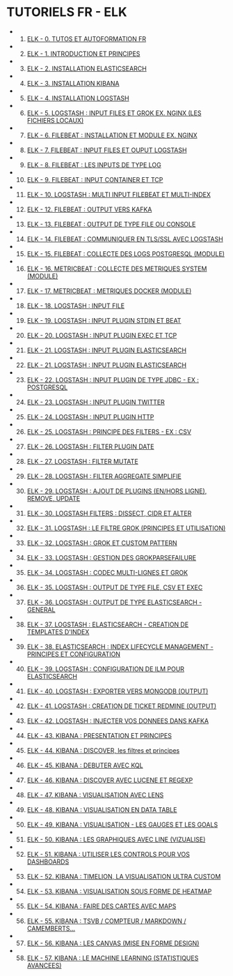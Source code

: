 # TUTORIELS FR - ELK

- 1. [ELK - 0. TUTOS ET AUTOFORMATION FR](https://www.youtube.com/watch?v=dxPhnkGAt7Y)
- 2. [ELK - 1. INTRODUCTION ET PRINCIPES](https://www.youtube.com/watch?v=FIIWGs65Gi0)
- 3. [ELK - 2. INSTALLATION ELASTICSEARCH](https://www.youtube.com/watch?v=tdyzluB9PkQ)
- 4. [ELK - 3. INSTALLATION KIBANA](https://www.youtube.com/watch?v=iTqWsCS82Pg)
- 5. [ELK - 4. INSTALLATION LOGSTASH](https://www.youtube.com/watch?v=CaLSEeV_L4s)
- 6. [ELK - 5. LOGSTASH : INPUT FILES ET GROK EX. NGINX (LES FICHIERS LOCAUX)](https://www.youtube.com/watch?v=RSOC9XqlusQ)
- 7. [ELK - 6. FILEBEAT : INSTALLATION ET MODULE EX. NGINX](https://www.youtube.com/watch?v=X0FY1XeHtmI)
- 8. [ELK - 7. FILEBEAT : INPUT FILES ET OUPUT LOGSTASH](https://www.youtube.com/watch?v=kKOcA99A98o)
- 9. [ELK - 8. FILEBEAT : LES INPUTS DE TYPE LOG](https://www.youtube.com/watch?v=X3OXO4C0wR8)
- 10. [ELK - 9. FILEBEAT : INPUT CONTAINER ET TCP](https://www.youtube.com/watch?v=_eQWPGpJZ1k)
- 11. [ELK - 10. LOGSTASH : MULTI INPUT FILEBEAT ET MULTI-INDEX](https://www.youtube.com/watch?v=vdTKH_mFcak)
- 12. [ELK - 12. FILEBEAT : OUTPUT VERS KAFKA](https://www.youtube.com/watch?v=3jiADy15Bac)
- 13. [ELK - 13. FILEBEAT : OUTPUT DE TYPE FILE OU CONSOLE](https://www.youtube.com/watch?v=4MVQQkiAZVk)
- 14. [ELK - 14. FILEBEAT : COMMUNIQUER EN TLS/SSL AVEC LOGSTASH](https://www.youtube.com/watch?v=Ql9p7YYyDqo)
- 15. [ELK - 15. FILEBEAT : COLLECTE DES LOGS POSTGRESQL (MODULE)](https://www.youtube.com/watch?v=aF2VXEkMObE)
- 16. [ELK - 16. METRICBEAT : COLLECTE DES METRIQUES SYSTEM (MODULE)](https://www.youtube.com/watch?v=Z_KwovUFDtY)
- 17. [ELK - 17. METRICBEAT : METRIQUES DOCKER (MODULE)](https://www.youtube.com/watch?v=jDubmeXKe_8)
- 18. [ELK - 18. LOGSTASH : INPUT FILE](https://www.youtube.com/watch?v=M5MxzL2uQ4o)
- 19. [ELK - 19. LOGSTASH : INPUT PLUGIN STDIN ET BEAT](https://www.youtube.com/watch?v=IRS8XWCbOe8)
- 20. [ELK - 20. LOGSTASH : INPUT PLUGIN EXEC ET TCP](https://www.youtube.com/watch?v=gQnkKR9w24w)
- 21. [ELK - 21. LOGSTASH : INPUT PLUGIN ELASTICSEARCH](https://www.youtube.com/watch?v=WJVydGRFjrU)
- 22. [ELK - 21. LOGSTASH : INPUT PLUGIN ELASTICSEARCH](https://www.youtube.com/watch?v=WJVydGRFjrU)
- 23. [ELK - 22. LOGSTASH : INPUT PLUGIN DE TYPE JDBC - EX : POSTGRESQL](https://www.youtube.com/watch?v=TyixiRWJGmw)
- 24. [ELK - 23. LOGSTASH : INPUT PLUGIN TWITTER](https://www.youtube.com/watch?v=PCvVCjC-wp0)
- 25. [ELK - 24. LOGSTASH : INPUT PLUGIN HTTP](https://www.youtube.com/watch?v=PjE-ckwSpLA)
- 26. [ELK - 25. LOGSTASH : PRINCIPE DES FILTERS - EX : CSV](https://www.youtube.com/watch?v=8AopEBelb_g)
- 27. [ELK - 26. LOGSTASH : FILTER PLUGIN DATE](https://www.youtube.com/watch?v=0rTFXQaSh4Q)
- 28. [ELK - 27. LOGSTASH : FILTER MUTATE](https://www.youtube.com/watch?v=78ADqA-UIMY)
- 29. [ELK - 28. LOGSTASH : FILTER AGGREGATE SIMPLIFIE](https://www.youtube.com/watch?v=mEx72EaTuFM)
- 30. [ELK - 29. LOGSTASH : AJOUT DE PLUGINS (EN/HORS LIGNE), REMOVE, UPDATE](https://www.youtube.com/watch?v=NmuBEQn2DnE)
- 31. [ELK - 30. LOGSTASH FILTERS : DISSECT, CIDR ET ALTER](https://www.youtube.com/watch?v=BUdob3VknHA)
- 32. [ELK - 31. LOGSTASH : LE FILTRE GROK (PRINCIPES ET UTILISATION)](https://www.youtube.com/watch?v=_w7kyTM26X4)
- 33. [ELK - 32. LOGSTASH : GROK ET CUSTOM PATTERN](https://www.youtube.com/watch?v=HmTKCs9AECM)
- 34. [ELK - 33. LOGSTASH : GESTION DES GROKPARSEFAILURE](https://www.youtube.com/watch?v=tZQQxXDuB2o)
- 35. [ELK - 34. LOGSTASH : CODEC MULTI-LIGNES ET GROK](https://www.youtube.com/watch?v=VvHxmnstBg8)
- 36. [ELK - 35. LOGSTASH : OUTPUT DE TYPE FILE, CSV ET EXEC](https://www.youtube.com/watch?v=gEnjdeVcFsc)
- 37. [ELK - 36. LOGSTASH : OUTPUT DE TYPE ELASTICSEARCH - GENERAL](https://www.youtube.com/watch?v=cU4A1s5FQco)
- 38. [ELK - 37. LOGSTASH : ELASTICSEARCH - CREATION DE TEMPLATES D'INDEX](https://www.youtube.com/watch?v=s5AmHCWlhHQ)
- 39. [ELK - 38. ELASTICSEARCH : INDEX LIFECYCLE MANAGEMENT - PRINCIPES ET CONFIGURATION](https://www.youtube.com/watch?v=Ct64tlB_FL4)
- 40. [ELK - 39. LOGSTASH : CONFIGURATION DE ILM POUR ELASTICSEARCH](https://www.youtube.com/watch?v=1Gcny9RWvZk)
- 41. [ELK - 40. LOGSTASH : EXPORTER VERS MONGODB (OUTPUT)](https://www.youtube.com/watch?v=V0PV23SwTnQ)
- 42. [ELK - 41. LOGSTASH : CREATION DE TICKET REDMINE (OUTPUT)](https://www.youtube.com/watch?v=kU7qatatPhA)
- 43. [ELK - 42. LOGSTASH : INJECTER VOS DONNEES DANS KAFKA](https://www.youtube.com/watch?v=h1aCd0Bwlu0)
- 44. [ELK - 43. KIBANA : PRESENTATION ET PRINCIPES](https://www.youtube.com/watch?v=x-9Hjy6E7bI)
- 45. [ELK - 44. KIBANA : DISCOVER, les filtres et principes](https://www.youtube.com/watch?v=iRQSt-f2bc0)
- 46. [ELK - 45. KIBANA : DEBUTER AVEC KQL](https://www.youtube.com/watch?v=xqV6IPOkT-4)
- 47. [ELK - 46. KIBANA : DISCOVER AVEC LUCENE ET REGEXP](https://www.youtube.com/watch?v=aZsL5bsxEBM)
- 48. [ELK - 47. KIBANA : VISUALISATION AVEC LENS](https://www.youtube.com/watch?v=C_ohP9HV1VE)
- 49. [ELK - 48. KIBANA : VISUALISATION EN DATA TABLE](https://www.youtube.com/watch?v=oA2oEdohGRM)
- 50. [ELK - 49. KIBANA : VISUALISATION - LES GAUGES ET LES GOALS](https://www.youtube.com/watch?v=9fZayPr43As)
- 51. [ELK - 50. KIBANA : LES GRAPHIQUES AVEC LINE (VIZUALISE)](https://www.youtube.com/watch?v=bxc4FPnYXZU)
- 52. [ELK - 51. KIBANA : UTILISER LES CONTROLS POUR VOS DASHBOARDS](https://www.youtube.com/watch?v=GGuahsQ22PE)
- 53. [ELK - 52. KIBANA : TIMELION, LA VISUALISATION ULTRA CUSTOM](https://www.youtube.com/watch?v=-VMrwaE0hIs)
- 54. [ELK - 53. KIBANA : VISUALISATION SOUS FORME DE HEATMAP](https://www.youtube.com/watch?v=_FBddID3FcE)
- 55. [ELK - 54. KIBANA : FAIRE DES CARTES AVEC MAPS](https://www.youtube.com/watch?v=Tp5uP0SE_Mg)
- 56. [ELK - 55. KIBANA : TSVB / COMPTEUR / MARKDOWN / CAMEMBERTS...](https://www.youtube.com/watch?v=bLe4Sl8ZD34)
- 57. [ELK - 56. KIBANA : LES CANVAS (MISE EN FORME DESIGN)](https://www.youtube.com/watch?v=KxHB41xp_AY)
- 58. [ELK - 57. KIBANA : LE MACHINE LEARNING (STATISTIQUES AVANCEES)](https://www.youtube.com/watch?v=an-X12gXlNA)
